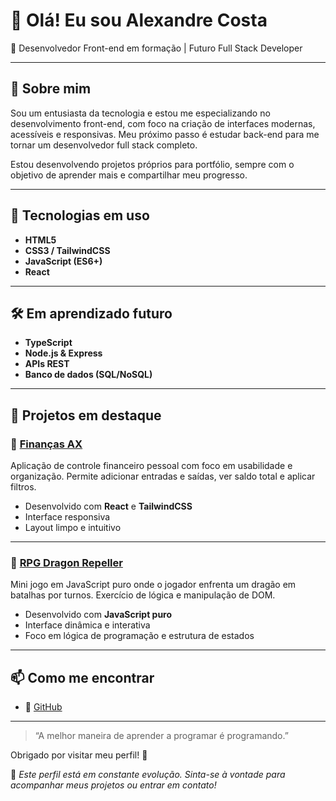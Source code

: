 # 👋 Olá! Eu sou Alexandre Costa

🎯 Desenvolvedor Front-end em formação | Futuro Full Stack Developer

---

## 🚀 Sobre mim

Sou um entusiasta da tecnologia e estou me especializando no desenvolvimento front-end, com foco na criação de interfaces modernas, acessíveis e responsivas. Meu próximo passo é estudar back-end para me tornar um desenvolvedor full stack completo.

Estou desenvolvendo projetos próprios para portfólio, sempre com o objetivo de aprender mais e compartilhar meu progresso.

---

## 🧰 Tecnologias em uso

- **HTML5**
- **CSS3 / TailwindCSS**
- **JavaScript (ES6+)**
- **React**

---

## 🛠️ Em aprendizado futuro

- **TypeScript**
- **Node.js & Express**
- **APIs REST**
- **Banco de dados (SQL/NoSQL)**

---

## 📂 Projetos em destaque

### 💸 [Finanças AX](https://github.com/alexandrecosta085/financas-ax)  
Aplicação de controle financeiro pessoal com foco em usabilidade e organização. Permite adicionar entradas e saídas, ver saldo total e aplicar filtros.

- Desenvolvido com **React** e **TailwindCSS**
- Interface responsiva
- Layout limpo e intuitivo

---

### 🐉 [RPG Dragon Repeller](https://github.com/alexandrecosta085/rpg-dragon-repeller)  
Mini jogo em JavaScript puro onde o jogador enfrenta um dragão em batalhas por turnos. Exercício de lógica e manipulação de DOM.

- Desenvolvido com **JavaScript puro**
- Interface dinâmica e interativa
- Foco em lógica de programação e estrutura de estados

---

## 📫 Como me encontrar

- 💼 [GitHub](https://github.com/alexandrecosta085)

---

> “A melhor maneira de aprender a programar é programando.”

Obrigado por visitar meu perfil! 🚀

📌 *Este perfil está em constante evolução. Sinta-se à vontade para acompanhar meus projetos ou entrar em contato!*
